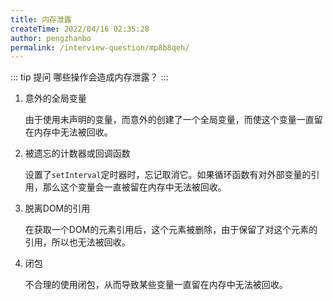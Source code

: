 ```yaml
---
title: 内存泄露
createTime: 2022/04/16 02:35:28
author: pengzhanbo
permalink: /interview-question/mp8b8qeh/
---
```


::: tip 提问
哪些操作会造成内存泄露？
:::

1. 意外的全局变量

   由于使用未声明的变量，而意外的创建了一个全局变量，而使这个变量一直留在内存中无法被回收。

2. 被遗忘的计数器或回调函数

   设置了`setInterval`定时器时，忘记取消它。如果循环函数有对外部变量的引用，那么这个变量会一直被留在内存中无法被回收。

3. 脱离DOM的引用

   在获取一个DOM的元素引用后，这个元素被删除，由于保留了对这个元素的引用，所以也无法被回收。

4. 闭包

   不合理的使用闭包，从而导致某些变量一直留在内存中无法被回收。
